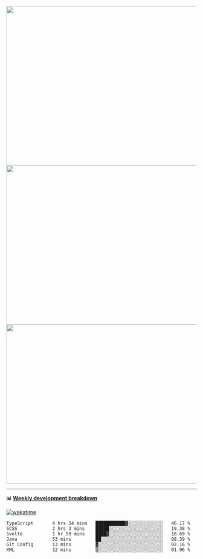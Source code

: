 <p float="left" align="middle"><img src="https://user-images.githubusercontent.com/56089155/195064669-12bd89bb-53c9-44b1-9fd8-993f93f585e1.png" width="600px" height="420px">
<img src="https://user-images.githubusercontent.com/56089155/195064706-c37aa3c8-f669-46c9-abba-1eadcbb910c5.png" width="600px" height="420px">
<img src="https://user-images.githubusercontent.com/56089155/195064753-0de674c7-4fc7-4831-a8a5-402e19cc77be.png" width="600px" height="420px"></p>

<hr />

**📊 [Weekly development breakdown](https://wakatime.com/@Ari24)**

[![wakatime](https://wakatime.com/badge/user/ca34c016-707f-4382-84cf-1823913a1423.svg)](https://wakatime.com/@ca34c016-707f-4382-84cf-1823913a1423)

<!--START_SECTION:waka-->

```text
TypeScript       4 hrs 54 mins   ███████████▓░░░░░░░░░░░░░   46.17 %
SCSS             2 hrs 3 mins    █████░░░░░░░░░░░░░░░░░░░░   19.38 %
Svelte           1 hr 59 mins    ████▓░░░░░░░░░░░░░░░░░░░░   18.69 %
Java             53 mins         ██░░░░░░░░░░░░░░░░░░░░░░░   08.39 %
Git Config       13 mins         ▓░░░░░░░░░░░░░░░░░░░░░░░░   02.16 %
XML              12 mins         ▒░░░░░░░░░░░░░░░░░░░░░░░░   01.96 %
```

<!--END_SECTION:waka-->
